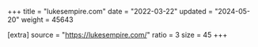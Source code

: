 +++
title = "lukesempire.com"
date = "2022-03-22"
updated = "2024-05-20"
weight = 45643

[extra]
source = "https://lukesempire.com/"
ratio = 3
size = 45
+++
